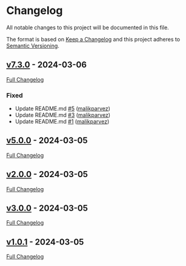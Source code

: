 <!-- markdownlint-disable MD024 -->
# Changelog

All notable changes to this project will be documented in this file.

The format is based on [Keep a Changelog](http://keepachangelog.com/en/1.0.0/) and this project adheres to [Semantic Versioning](http://semver.org).

## [v7.3.0](https://github.com/malikparvez/branching_strategy/tree/v7.3.0) - 2024-03-06

[Full Changelog](https://github.com/malikparvez/branching_strategy/compare/v5.0.0...v7.3.0)

### Fixed

- Update README.md [#5](https://github.com/malikparvez/branching_strategy/pull/5) ([malikparvez](https://github.com/malikparvez))
- Update README.md [#3](https://github.com/malikparvez/branching_strategy/pull/3) ([malikparvez](https://github.com/malikparvez))
- Update README.md [#1](https://github.com/malikparvez/branching_strategy/pull/1) ([malikparvez](https://github.com/malikparvez))

## [v5.0.0](https://github.com/malikparvez/branching_strategy/tree/v5.0.0) - 2024-03-05

[Full Changelog](https://github.com/malikparvez/branching_strategy/compare/v2.0.0...v5.0.0)

## [v2.0.0](https://github.com/malikparvez/branching_strategy/tree/v2.0.0) - 2024-03-05

[Full Changelog](https://github.com/malikparvez/branching_strategy/compare/v3.0.0...v2.0.0)

## [v3.0.0](https://github.com/malikparvez/branching_strategy/tree/v3.0.0) - 2024-03-05

[Full Changelog](https://github.com/malikparvez/branching_strategy/compare/v1.0.1...v3.0.0)

## [v1.0.1](https://github.com/malikparvez/branching_strategy/tree/v1.0.1) - 2024-03-05

[Full Changelog](https://github.com/malikparvez/branching_strategy/compare/87e839cd322c114e4a9494895a3289507c9cc86d...v1.0.1)
